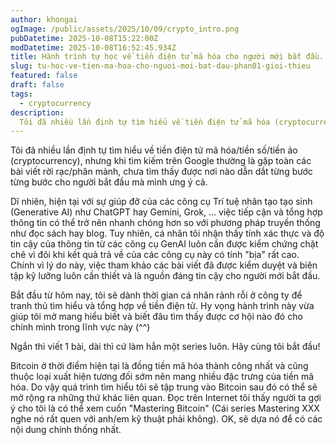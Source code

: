 ```yaml
---
author: khongai
ogImage: /public/assets/2025/10/09/crypto_intro.png
pubDatetime: 2025-10-08T15:22:00Z
modDatetime: 2025-10-08T16:52:45.934Z
title: Hành trình tự học về tiền điện tử mã hóa cho người mới bắt đầu. Cryptocurrency 101 - Phần 1, Giới thiệu
slug: tu-hoc-ve-tien-ma-hoa-cho-nguoi-moi-bat-dau-phan01-gioi-thieu
featured: false
draft: false
tags:
  - cryptocurrency
description:
  Tôi đã nhiều lần định tự tìm hiểu về tiền điện tử mã hóa (cryptocurrency), nhưng khi tìm kiếm trên Google thường là gặp toàn các bài viết rời rạc/phân mảnh, chưa tìm thấy được nơi nào dẫn dắt từng bước từng bước cho người bắt đầu cả.
---
```


Tôi đã nhiều lần định tự tìm hiểu về tiền điện tử mã hóa/tiền số/tiền ảo (cryptocurrency), nhưng khi tìm kiếm trên Google thường là gặp toàn các bài viết rời rạc/phân mảnh, chưa tìm thấy được nơi nào dẫn dắt từng bước từng bước cho người bắt đầu mà mình ưng ý cả.

Dĩ nhiên, hiện tại với sự giúp đỡ của các công cụ Trí tuệ nhân tạo tạo sinh (Generative AI) như ChatGPT hay Gemini, Grok, ... việc tiếp cận và tổng hợp thông tin có thể trở nên nhanh chóng hơn so với phương pháp truyền thống như đọc sách hay blog. Tuy nhiên, cá nhân tôi nhận thấy tính xác thực và độ tin cậy của thông tin từ các công cụ GenAI luôn cần được kiểm chứng chặt chẽ vì đôi khi kết quả trả về của các công cụ này có tính "bịa" rất cao. Chính vì lý do này, việc tham khảo các bài viết đã được kiểm duyệt và biên tập kỹ lưỡng luôn cần thiết và là nguồn đáng tin cậy cho người mới bắt đầu.

Bắt đầu từ hôm nay, tôi sẽ dành thời gian cá nhân rảnh rỗi ở công ty để tranh thủ tìm hiểu và tổng hợp về tiền điện tử. Hy vọng hành trình này vừa giúp tôi mở mang hiểu biết và biết đâu tìm thấy được cơ hội nào đó cho chính mình trong lĩnh vực này (^^)

Ngắn thì viết 1 bài, dài thì cứ làm hẳn một series luôn. Hãy cùng tôi bắt đầu!

Bitcoin ở thời điểm hiện tại là đồng tiền mã hóa thành công nhất và cũng thuộc loại xuất hiện tương đối sớm nên mang nhiều đặc trưng của tiền mã hóa. Do vậy quá trình tìm hiểu tôi sẽ tập trung vào Bitcoin sau đó có thể sẽ mở rộng ra những thứ khác liên quan. Đọc trên Internet tôi thấy người ta gợi ý cho tôi là có thể xem cuốn "Mastering Bitcoin" (Cái series Mastering XXX nghe nó rất quen với anh/em kỹ thuật phải không). OK, sẽ dựa nó để có các nội dung chính thống nhất.

